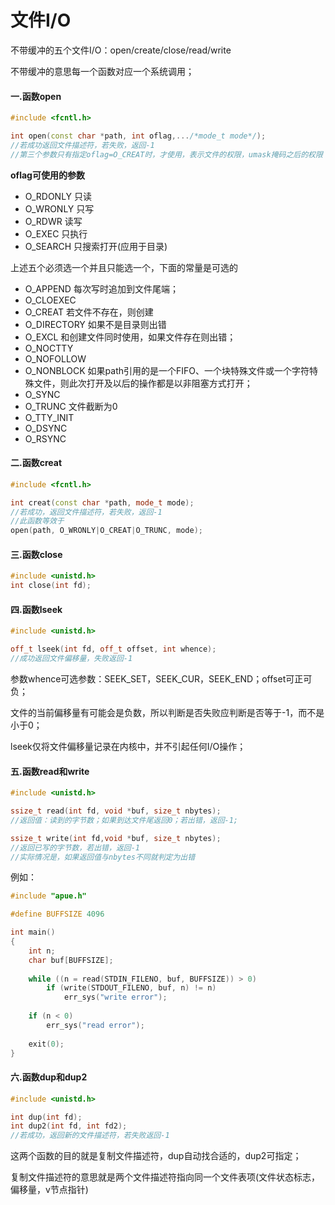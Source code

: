 # 文件I/O

不带缓冲的五个文件I/O：open/create/close/read/write

不带缓冲的意思每一个函数对应一个系统调用；

#### 一.函数open

```c++
#include <fcntl.h>

int open(const char *path, int oflag,.../*mode_t mode*/);
//若成功返回文件描述符，若失败，返回-1
//第三个参数只有指定oflag=O_CREAT时，才使用，表示文件的权限，umask掩码之后的权限
```

**oflag可使用的参数**

- O_RDONLY	只读
- O_WRONLY    只写
- O_RDWR         读写
- O_EXEC           只执行
- O_SEARCH      只搜索打开(应用于目录)

上述五个必须选一个并且只能选一个，下面的常量是可选的

- O_APPEND         每次写时追加到文件尾端；
- O_CLOEXEC
- O_CREAT           若文件不存在，则创建
- O_DIRECTORY  如果不是目录则出错
- O_EXCL             和创建文件同时使用，如果文件存在则出错；
- O_NOCTTY
- O_NOFOLLOW
- O_NONBLOCK   如果path引用的是一个FIFO、一个块特殊文件或一个字符特殊文件，则此次打开及以后的操作都是以非阻塞方式打开；
- O_SYNC
- O_TRUNC        文件截断为0
- O_TTY_INIT
- O_DSYNC
- O_RSYNC



#### 二.函数creat

```c++
#include <fcntl.h>

int creat(const char *path, mode_t mode);
//若成功，返回文件描述符，若失败，返回-1
//此函数等效于
open(path, O_WRONLY|O_CREAT|O_TRUNC, mode);
```



#### 三.函数close

```c++
#include <unistd.h>
int close(int fd);
```



#### 四.函数lseek

```c++
#include <unistd.h>

off_t lseek(int fd, off_t offset, int whence);
//成功返回文件偏移量，失败返回-1
```

参数whence可选参数：SEEK_SET，SEEK_CUR，SEEK_END；offset可正可负；

文件的当前偏移量有可能会是负数，所以判断是否失败应判断是否等于-1，而不是小于0；

lseek仅将文件偏移量记录在内核中，并不引起任何I/O操作；



#### 五.函数read和write

```c++
#include <unistd.h>

ssize_t read(int fd, void *buf, size_t nbytes);
//返回值：读到的字节数；如果到达文件尾返回0；若出错，返回-1;

ssize_t write(int fd,void *buf, size_t nbytes);
//返回已写的字节数，若出错，返回-1
//实际情况是，如果返回值与nbytes不同就判定为出错
```

例如：

```c++
#include "apue.h"

#define BUFFSIZE 4096

int main()
{
    int n;
    char buf[BUFFSIZE];
    
    while ((n = read(STDIN_FILENO, buf, BUFFSIZE)) > 0)
        if (write(STDOUT_FILENO, buf, n) != n)
            err_sys("write error");
    
    if (n < 0)
        err_sys("read error");
    
    exit(0);
}
```



#### 六.函数dup和dup2

```c++
#include <unistd.h>

int dup(int fd);
int dup2(int fd, int fd2);
//若成功，返回新的文件描述符，若失败返回-1
```

这两个函数的目的就是复制文件描述符，dup自动找合适的，dup2可指定；

复制文件描述符的意思就是两个文件描述符指向同一个文件表项(文件状态标志，偏移量，v节点指针)